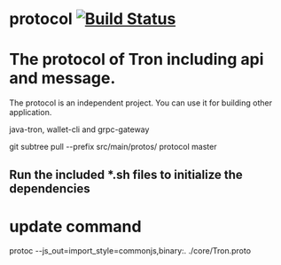 # protocol [![Build Status](https://travis-ci.org/tronprotocol/protocol.svg?branch=master)](https://travis-ci.org/tronprotocol/protocol)


# The protocol of Tron including api and message.

The protocol is an independent project. You can use it for building other application. 

java-tron, wallet-cli and grpc-gateway

git subtree pull --prefix src/main/protos/ protocol master

## Run the included *.sh files to initialize the dependencies

# update command

protoc --js_out=import_style=commonjs,binary:. ./core/Tron.proto
